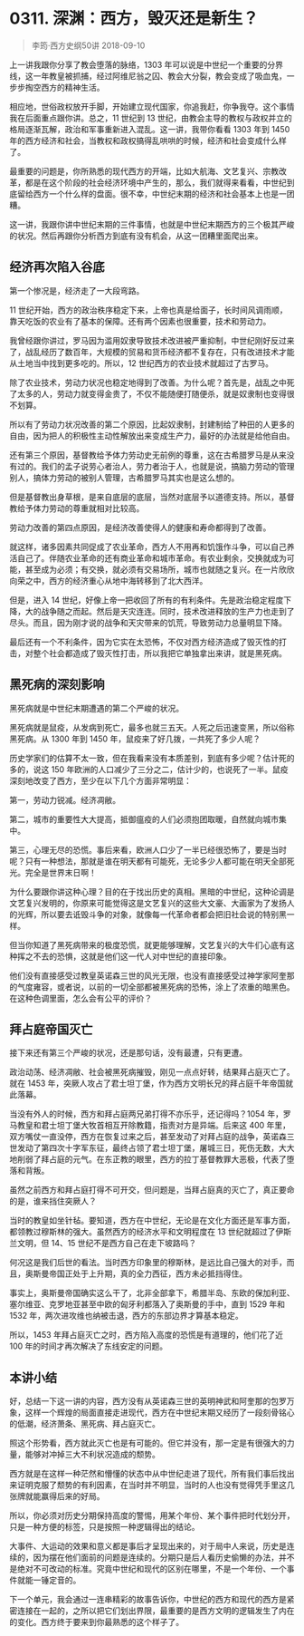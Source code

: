 # 0311. 深渊：西方，毁灭还是新生？
> 李筠·西方史纲50讲
2018-09-10

上一讲我跟你分享了教会堕落的脉络，1303 年可以说是中世纪一个重要的分界线，这一年教皇被抓捕，经过阿维尼翁之囚、教会大分裂，教会变成了吸血鬼，一步步掏空西方的精神生活。

相应地，世俗政权放开手脚，开始建立现代国家，你追我赶，你争我夺。这个事情我在后面重点跟你讲。总之，11 世纪到 13 世纪，由教会主导的教权与政权并立的格局逐渐瓦解，政治和军事重新进入混乱。这一讲，我带你看看 1303 年到 1450 年的西方经济和社会，当教权和政权搞得乱哄哄的时候，经济和社会变成什么样了。

最重要的问题是，你所熟悉的现代西方的开端，比如大航海、文艺复兴、宗教改革，都是在这个阶段的社会经济环境中产生的，那么，我们就得来看看，中世纪到底留给西方一个什么样的盘面。很不幸，中世纪末期的经济和社会基本上也是一团糟。

这一讲，我跟你讲中世纪末期的三件事情，也就是中世纪末期西方的三个极其严峻的状况。然后再跟你分析西方到底有没有机会，从这一团糟里面爬出来。

## 经济再次陷入谷底
第一个惨况是，经济走了一大段弯路。

11 世纪开始，西方的政治秩序稳定下来，上帝也真是给面子，长时间风调雨顺，靠天吃饭的农业有了基本的保障。还有两个因素也很重要，技术和劳动力。

我曾经跟你讲过，罗马因为滥用奴隶导致技术改进被严重抑制，中世纪刚好反过来了，战乱经历了数百年，大规模的贸易和货币经济都不复存在，只有改进技术才能从土地当中找到更多吃的。所以，12 世纪西方的农业技术就超过了古罗马。

除了农业技术，劳动力状况也稳定地得到了改善。为什么呢？首先是，战乱之中死了太多的人，劳动力就变得金贵了，不仅不能随便打随便杀，就是奴隶制也变得很不划算。

所以有了劳动力状况改善的第二个原因，比起奴隶制，封建制给了种田的人更多的自由，因为把人的积极性主动性解放出来变成生产力，最好的办法就是给他自由。

还有第三个原因，基督教给予体力劳动史无前例的尊重，这在古希腊罗马是从来没有过的。我们的孟子说劳心者治人，劳力者治于人，也就是说，搞脑力劳动的管理别人，搞体力劳动的被别人管理，古希腊罗马其实也是这么想的。

但是基督教出身草根，是来自底层的底层，当然对底层予以道德支持。所以，基督教给予体力劳动的尊重就相对比较高。

劳动力改善的第四点原因，是经济改善使得人的健康和寿命都得到了改善。

就这样，诸多因素共同促成了农业革命，西方人不用再和饥饿作斗争，可以自己养活自己了。伴随农业革命的还有商业革命和城市革命。有农业剩余，交换就成为可能，甚至成为必须；有交换，就必须有交易场所，城市也就随之复兴。在一片欣欣向荣之中，西方的经济重心从地中海转移到了北大西洋。

但是，进入 14 世纪，好像上帝一把收回了所有的有利条件。先是政治稳定程度下降，大的战争随之而起。然后是天灾连连。同时，技术改进释放的生产力也走到了尽头。而且，因为刚才说的战争和天灾带来的饥荒，导致劳动力总量明显下降。

最后还有一个不利条件，因为它实在太恐怖，不仅对西方经济造成了毁灭性的打击，对整个社会都造成了毁灭性打击，所以我把它单独拿出来讲，就是黑死病。

## 黑死病的深刻影响
黑死病就是中世纪末期遭遇的第二个严峻的状况。

黑死病就是鼠疫，从发病到死亡，最多也就三五天。人死之后迅速变黑，所以俗称黑死病。从 1300 年到 1450 年，鼠疫来了好几拨，一共死了多少人呢？

历史学家们的估算不太一致，但在我看来没有本质差别，到底有多少呢？估计死的多的，说这 150 年欧洲的人口减少了三分之二，估计少的，也说死了一半。鼠疫深刻地改变了西方，至少在以下几个方面非常明显：

第一，劳动力锐减。经济凋敝。

第二，城市的重要性大大提高，抵御瘟疫的人们必须抱团取暖，自然就向城市集中。

第三，心理无尽的恐慌。事后来看，欧洲人口少了一半已经很恐怖了，要是当时呢？只有一种想法，那就是谁在明天都有可能死，无论多少人都可能在明天全部死光。完全是世界末日啊！

为什么要跟你讲这种心理？目的在于找出历史的真相。黑暗的中世纪，这种论调是文艺复兴发明的，你原来可能觉得这是文艺复兴的这些大文豪、大画家为了发扬人的光辉，所以要去诋毁斗争的对象，就像每一代革命者都会把旧社会说的特别黑一样。

但当你知道了黑死病带来的极度恐慌，就更能够理解，文艺复兴的大牛们心底有这种挥之不去的恐惧，这就是他们这一代人对中世纪的直接印象。

他们没有直接感受过教皇英诺森三世的风光无限，也没有直接感受过神学家阿奎那的气度雍容，或者说，以前的一切全部都被黑死病的恐怖，涂上了浓重的暗黑色。在这种色调里面，怎么会有公平的评价？

## 拜占庭帝国灭亡
接下来还有第三个严峻的状况，还是那句话，没有最遭，只有更遭。

政治动荡、经济凋敝、社会被黑死病摧毁，刚见一点点好转，结果拜占庭灭亡了。就在 1453 年，突厥人攻占了君士坦丁堡，作为西方文明长兄的拜占庭千年帝国就此落幕。

当没有外人的时候，西方和拜占庭两兄弟打得不亦乐乎，还记得吗？1054 年，罗马教皇和君士坦丁堡大牧首相互开除教籍，指责对方是异端。后来这 400 年里，双方嘴仗一直没停，西方在恢复过来之后，甚至发动了对拜占庭的战争，英诺森三世发动了第四次十字军东征，最终占领了君士坦丁堡，屠城三日，死伤无数，大大地削弱了拜占庭的元气。在东正教的眼里，西方的拉丁基督教罪大恶极，代表了堕落和背叛。

虽然之前西方和拜占庭打得不可开交，但问题是，当拜占庭真的灭亡了，真正要命的是，谁来挡住突厥人？

当时的教皇如坐针毡。要知道，西方在中世纪，无论是在文化方面还是军事方面，都领教过穆斯林的强大。虽然西方的经济水平和文明程度在 13 世纪就超过了伊斯兰文明，但 14、15 世纪不是西方自己在走下坡路吗？

何况这是我们后世的看法。当时西方印象里的穆斯林，是远比自己强大的对手，而且，奥斯曼帝国正处于上升期，真的全力西征，西方未必抵挡得住。

事实上，奥斯曼帝国确实这么干了，北非全部拿下，希腊半岛、东欧的保加利亚、塞尔维亚、克罗地亚甚至中欧的匈牙利都落入了奥斯曼的手中，直到 1529 年和 1532 年，两次进攻维也纳被击退，西方的东部边界才算基本稳定。

所以，1453 年拜占庭灭亡之时，西方陷入高度的恐慌是有道理的，他们花了近 100 年的时间才再次解决了东线安定的问题。

## 本讲小结
好，总结一下这一讲的内容，西方没有从英诺森三世的英明神武和阿奎那的包罗万象，这样一个辉煌的局面直接走进现代，西方在中世纪末期又经历了一段刻骨铭心的低潮，经济萧条、黑死病、拜占庭灭亡。

照这个形势看，西方就此灭亡也是有可能的。但它并没有，那一定是有很强大的力量，能够对冲掉三大不利状况造成的颓势。

西方就是在这样一种茫然和懵懂的状态中从中世纪走进了现代，所有我们事后找出来证明克服了颓势的有利因素，在当时并不明显，当时的人也没有觉得凭手里这几张牌就能赢得后来的好局。

所以，你必须对历史分期保持高度的警惕，用某个年份、某个事件把时代划分开，只是一种方便的标签，只是按照一种逻辑得出的结论。

大事件、大运动的效果和意义都是事后才呈现出来的，对于局中人来说，历史是连续的，因为摆在他们面前的问题是连续的。分期只是后人看历史偷懒的办法，并不是绝对不可改动的标准。究竟中世纪和现代的区别在哪里，不是一个年份、一个事件就能一锤定音的。

下一个单元，我会通过一连串精彩的故事告诉你，中世纪的西方和现代的西方是紧密连接在一起的，之所以把它们划出界限，最重要的是西方文明的逻辑发生了内在的变化。西方终于要来到你最熟悉的这个样子了。
